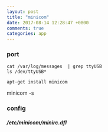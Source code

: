```yaml
---
layout: post
title: "minicom"
date: 2017-08-14 12:28:47 +0800
comments: true
categories: app
---
```


### port

`cat /var/log/messages  | grep ttyUSB`  
`ls /dev/ttyUSB*`  

`apt-get install minicom`  

minicom -s

### config 
##### /etc/minicom/minirc.dfl 